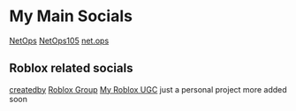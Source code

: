 # My Main Socials
[NetOps](https://www.google.com](https://www.youtube.com/channel/UClECCgkb9mgztvDuXR0xUgQ)https://www.youtube.com/channel/UClECCgkb9mgztvDuXR0xUgQ)
[NetOps105](https://twitter.com/NetOps105)
[net.ops](https://www.google.com](https://www.instagram.com/net.ops/))
## Roblox related socials
[createdby](https://www.roblox.com/users/82582323/profile)
[Roblox Group](https://www.roblox.com/groups/32623439/createdby#!/about)
[My Roblox UGC](https://www.roblox.com/catalog?Category=1&CreatorName=createdby&CreatorType=Group&salesTypeFilter=1)
just a personal project more added soon
